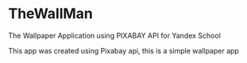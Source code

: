 # TheWallMan
The Wallpaper Application using PIXABAY API for Yandex School

This app was created using Pixabay api, this is a simple wallpaper app

